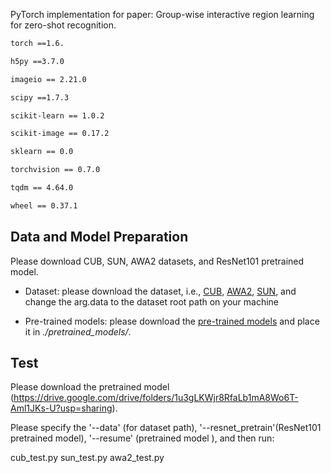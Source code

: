PyTorch implementation for paper: Group-wise interactive region learning for zero-shot recognition.
```bash
torch ==1.6.

h5py ==3.7.0

imageio == 2.21.0

scipy ==1.7.3

scikit-learn == 1.0.2

scikit-image == 0.17.2

sklearn == 0.0

torchvision == 0.7.0

tqdm == 4.64.0 

wheel == 0.37.1
```

## Data and Model Preparation

Please download CUB, SUN, AWA2 datasets, and ResNet101 pretrained model.
- Dataset: please download the dataset, i.e., [CUB](http://www.vision.caltech.edu/visipedia/CUB-200-2011.html), [AWA2](https://cvml.ist.ac.at/AwA2/), [SUN](https://groups.csail.mit.edu/vision/SUN/hierarchy.html), and change the arg.data to the dataset root path on your machine

- Pre-trained models: please download the [pre-trained models](https://drive.google.com/file/d/1c5scuU0kZS5a9Rz3kf5T0UweCvOpGsh2/view?usp=sharing) and place it in *./pretrained_models/*.

## Test
Please download the pretrained model (https://drive.google.com/drive/folders/1u3gLKWjr8RfaLb1mA8Wo6T-Aml1JKs-U?usp=sharing).

Please specify the '--data' (for dataset path), '--resnet_pretrain'(ResNet101 pretrained model), '--resume' (pretrained model ), and then run:

cub_test.py
sun_test.py
awa2_test.py


